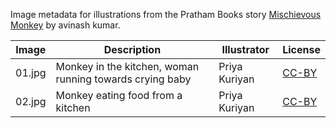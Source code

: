 Image metadata for illustrations from the Pratham Books story [Mischievous Monkey](https://storyweaver.org.in/stories/2542-mischievous-monkey) by avinash kumar.

Image | Description | Illustrator | License
----- | ----------- | ----------- | -------
01.jpg | Monkey in the kitchen, woman running towards crying baby | Priya Kuriyan | [CC-BY](https://creativecommons.org/licenses/by/4.0/)
02.jpg | Monkey eating food from a kitchen | Priya Kuriyan | [CC-BY](https://creativecommons.org/licenses/by/4.0/)